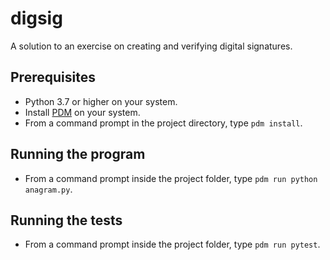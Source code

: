 # digsig
A solution to an exercise on creating and verifying digital signatures.

## Prerequisites
* Python 3.7 or higher on your system.
* Install [PDM](https://pdm.fming.dev) on your system.
* From a command prompt in the project directory, type `pdm install`.

## Running the program
* From a command prompt inside the project folder, type `pdm run python anagram.py`.

## Running the tests
* From a command prompt inside the project folder, type `pdm run pytest`.

